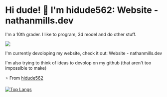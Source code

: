 <!-- This is my README.MD file for my github, enjoy -->

# Hi dude! 👋 I'm hidude562: Website - nathanmills.dev

I'm a 10th grader. I like to program, 3d model and do other stuff.

![](https://github-readme-stats.vercel.app/api?username=hidude562&show_icons=true)

I'm currently devoloping my website, check it out: Website - nathanmills.dev

I'm also trying to think of ideas to devolop on my github (that aren't too impossible to make)

⭐️ From [hidude562](https://github.com/hidude562)

[![Top Langs](https://github-readme-stats.vercel.app/api/top-langs/?username=hidude562&theme=dark)](https://github.com/hidude562/github-readme-stats)
